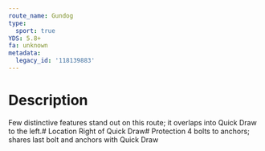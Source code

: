 ```yaml
---
route_name: Gundog
type:
  sport: true
YDS: 5.8+
fa: unknown
metadata:
  legacy_id: '118139883'
---
```

# Description
Few distinctive features stand out on this route; it overlaps into Quick Draw to the left.# Location
Right of Quick Draw# Protection
4 bolts to anchors; shares last bolt and anchors with Quick Draw